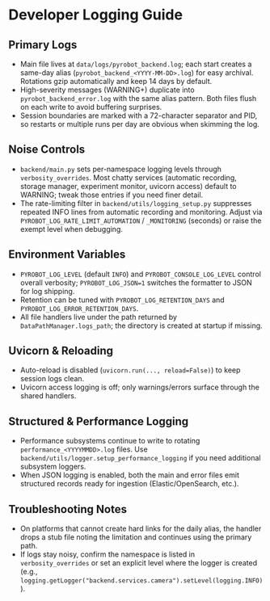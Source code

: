 # Developer Logging Guide

## Primary Logs
- Main file lives at `data/logs/pyrobot_backend.log`; each start creates a same-day alias (`pyrobot_backend_<YYYY-MM-DD>.log`) for easy archival. Rotations gzip automatically and keep 14 days by default.
- High-severity messages (WARNING+) duplicate into `pyrobot_backend_error.log` with the same alias pattern. Both files flush on each write to avoid buffering surprises.
- Session boundaries are marked with a 72-character separator and PID, so restarts or multiple runs per day are obvious when skimming the log.

## Noise Controls
- `backend/main.py` sets per-namespace logging levels through `verbosity_overrides`. Most chatty services (automatic recording, storage manager, experiment monitor, uvicorn access) default to WARNING; tweak those entries if you need finer detail.
- The rate-limiting filter in `backend/utils/logging_setup.py` suppresses repeated INFO lines from automatic recording and monitoring. Adjust via `PYROBOT_LOG_RATE_LIMIT_AUTOMATION` / `_MONITORING` (seconds) or raise the exempt level when debugging.

## Environment Variables
- `PYROBOT_LOG_LEVEL` (default `INFO`) and `PYROBOT_CONSOLE_LOG_LEVEL` control overall verbosity; `PYROBOT_LOG_JSON=1` switches the formatter to JSON for log shipping.
- Retention can be tuned with `PYROBOT_LOG_RETENTION_DAYS` and `PYROBOT_LOG_ERROR_RETENTION_DAYS`.
- All file handlers live under the path returned by `DataPathManager.logs_path`; the directory is created at startup if missing.

## Uvicorn & Reloading
- Auto-reload is disabled (`uvicorn.run(..., reload=False)`) to keep session logs clean.
- Uvicorn access logging is off; only warnings/errors surface through the shared handlers.

## Structured & Performance Logging
- Performance subsystems continue to write to rotating `performance_<YYYYMMDD>.log` files. Use `backend/utils/logger.setup_performance_logging` if you need additional subsystem loggers.
- When JSON logging is enabled, both the main and error files emit structured records ready for ingestion (Elastic/OpenSearch, etc.).

## Troubleshooting Notes
- On platforms that cannot create hard links for the daily alias, the handler drops a stub file noting the limitation and continues using the primary path.
- If logs stay noisy, confirm the namespace is listed in `verbosity_overrides` or set an explicit level where the logger is created (e.g., `logging.getLogger("backend.services.camera").setLevel(logging.INFO)`).
